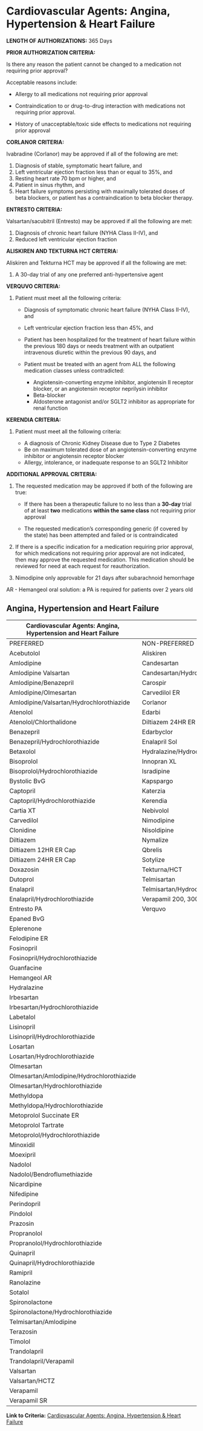 # Cardiovascular Agents: Angina, Hypertension & Heart Failure

**LENGTH OF AUTHORIZATIONS:**  365 Days

**PRIOR AUTHORIZATION CRITERIA:**

Is there any reason the patient cannot be changed to a medication not requiring prior approval?

Acceptable reasons include:

- Allergy to all medications not requiring prior approval

- Contraindication to or drug-to-drug interaction with medications not requiring prior approval.

- History of unacceptable/toxic side effects to medications not requiring prior approval

**CORLANOR** **CRITERIA:**

Ivabradine (Corlanor) may be approved if all of the following are met:

1. Diagnosis of stable, symptomatic heart failure, and
2. Left ventricular ejection fraction less than or equal to 35%, and
3. Resting heart rate 70 bpm or higher, and
4. Patient in sinus rhythm, and
5. Heart failure symptoms persisting with maximally tolerated doses of beta blockers, or patient has a contraindication to beta blocker therapy.

**ENTRESTO CRITERIA:**

Valsartan/sacubitril (Entresto) may be approved if all the following are met:

1. Diagnosis of chronic heart failure (NYHA Class II-IV), and
2. Reduced left ventricular ejection fraction

**ALISKIREN AND TEKTURNA HCT CRITERIA:**

Aliskiren and Tekturna HCT may be approved if all the following are met:

1. A 30-day trial of any one preferred anti-hypertensive agent

**VERQUVO CRITERIA:**

1. Patient must meet all the following criteria:

    - Diagnosis of symptomatic chronic heart failure (NYHA Class II-IV), and
    - Left ventricular ejection fraction less than 45%, and
    - Patient has been hospitalized for the treatment of heart failure within the previous 180 days or needs treatment with an outpatient intravenous diuretic within the previous 90 days, and
    - Patient must be treated with an agent from ALL the following medication classes unless contradicted:

        - Angiotensin-converting enzyme inhibitor, angiotensin II receptor blocker, or an angiotensin receptor neprilysin inhibitor
        - Beta-blocker
        - Aldosterone antagonist and/or SGLT2 inhibitor as appropriate for renal function

**KERENDIA CRITERIA:**

1. Patient must meet all the following criteria:

    - A diagnosis of Chronic Kidney Disease due to Type 2 Diabetes
    - Be on maximum tolerated dose of an angiotensin-converting enzyme inhibitor or angiotensin receptor blocker
    - Allergy, intolerance, or inadequate response to an SGLT2 Inhibitor

**ADDITIONAL APPROVAL CRITERIA:**

1. The requested medication may be approved if both of the following are true:

    - If there has been a therapeutic failure to no less than a **30-day** trial of at least **two** medications **within the same class** not requiring prior approval

    - The requested medication’s corresponding generic (if covered by the state) has been attempted and failed or is contraindicated

2. If there is a specific indication for a medication requiring prior approval, for which medications not requiring prior approval are not indicated, then may approve the requested medication. This medication should be reviewed for need at each request for reauthorization.
3. Nimodipine only approvable for 21 days after subarachnoid hemorrhage

AR - Hemangeol oral solution: a PA is required for patients over 2 years old

## Angina, Hypertension and Heart Failure

| Cardiovascular Agents: Angina, Hypertension and Heart Failure  |                                   |
|----------------------------------------------------------------|-----------------------------------|
| PREFERRED                                                      | NON-PREFERRED                     |
| Acebutolol                                                     | Aliskiren                         |
| Amlodipine                                                     | Candesartan                       |
| Amlodipine Valsartan                                           | Candesartan/Hydrochlorothiazide   |
| Amlodipine/Benazepril                                          | Carospir                          |
| Amlodipine/Olmesartan                                          | Carvedilol ER                     |
| Amlodipine/Valsartan/Hydrochlorothiazide                       | Corlanor                          |
| Atenolol                                                       | Edarbi                            |
| Atenolol/Chlorthalidone                                        | Diltiazem 24HR ER Tabs            |
| Benazepril                                                     | Edarbyclor                        |
| Benazepril/Hydrochlorothiazide                                 | Enalapril Sol                     |
| Betaxolol                                                      | Hydralazine/Hydrochlorothiazide   |
| Bisoprolol                                                     | Innopran XL                       |
| Bisoprolol/Hydrochlorothiazide                                 | Isradipine                        |
| Bystolic BvG                                                   | Kapspargo                         |
| Captopril                                                      | Katerzia                          |
| Captopril/Hydrochlorothiazide                                  | Kerendia                          |
| Cartia XT                                                      | Nebivolol                         |
| Carvedilol                                                     | Nimodipine                        |
| Clonidine                                                      | Nisoldipine                       |
| Diltiazem                                                      | Nymalize                          |
| Diltiazem 12HR ER Cap                                          | Qbrelis                           |
| Diltiazem 24HR ER Cap                                          | Sotylize                          |
| Doxazosin                                                      | Tekturna/HCT                      |
| Dutoprol                                                       | Telmisartan                       |
| Enalapril                                                      | Telmisartan/Hydrochlorothiazide   |
| Enalapril/Hydrochlorothiazide                                  | Verapamil 200, 300mg ER 24HR      |
| Entresto PA                                                    | Verquvo                           |
| Epaned BvG                                                     |                                   |
| Eplerenone                                                     |                                   |
| Felodipine ER                                                  |                                   |
| Fosinopril                                                     |                                   |
| Fosinopril/Hydrochlorothiazide                                 |                                   |
| Guanfacine                                                     |                                   |
| Hemangeol AR                                                   |                                   |
| Hydralazine                                                    |                                   |
| Irbesartan                                                     |                                   |
| Irbesartan/Hydrochlorothiazide                                 |                                   |
| Labetalol                                                      |                                   |
| Lisinopril                                                     |                                   |
| Lisinopril/Hydrochlorothiazide                                 |                                   |
| Losartan                                                       |                                   |
| Losartan/Hydrochlorothiazide                                   |                                   |
| Olmesartan                                                     |                                   |
| Olmesartan/Amlodipine/Hydrochlorothiazide                      |                                   |
| Olmesartan/Hydrochlorothiazide                                 |                                   |
| Methyldopa                                                     |                                   |
| Methyldopa/Hydrochlorothiazide                                 |                                   |
| Metoprolol Succinate ER                                        |                                   |
| Metoprolol Tartrate                                            |                                   |
| Metoprolol/Hydrochlorothiazide                                 |                                   |
| Minoxidil                                                      |                                   |
| Moexipril                                                      |                                   |
| Nadolol                                                        |                                   |
| Nadolol/Bendroflumethiazide                                    |                                   |
| Nicardipine                                                    |                                   |
| Nifedipine                                                     |                                   |
| Perindopril                                                    |                                   |
| Pindolol                                                       |                                   |
| Prazosin                                                       |                                   |
| Propranolol                                                    |                                   |
| Propranolol/Hydrochlorothiazide                                |                                   |
| Quinapril                                                      |                                   |
| Quinapril/Hydrochlorothiazide                                  |                                   |
| Ramipril                                                       |                                   |
| Ranolazine                                                     |                                   |
| Sotalol                                                        |                                   |
| Spironolactone                                                 |                                   |
| Spironolactone/Hydrochlorothiazide                             |                                   |
| Telmisartan/Amlodipine                                         |                                   |
| Terazosin                                                      |                                   |
| Timolol                                                        |                                   |
| Trandolapril                                                   |                                   |
| Trandolapril/Verapamil                                         |                                   |
| Valsartan                                                      |                                   |
| Valsartan/HCTZ                                                 |                                   |
| Verapamil                                                      |                                   |
| Verapamil SR                                                   |                                   |

**Link to Criteria:** [Cardiovascular Agents: Angina, Hypertension & Heart Failure](https://pharmacy.medicaid.ohio.gov/sites/default/files/20220415_UPDL_Criteria_FINAL_.pdf#page=15)
